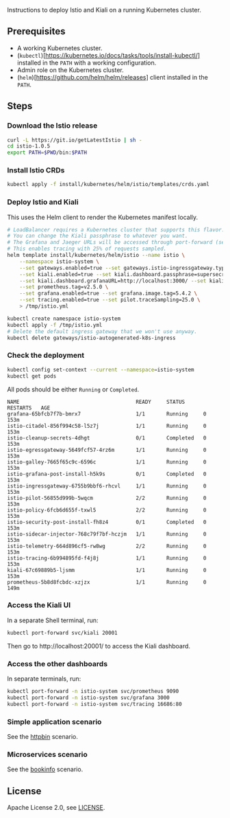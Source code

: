 Instructions to deploy Istio and Kiali on a running Kubernetes cluster.

## Prerequisites

* A working Kubernetes cluster.
* (`kubectl`)[https://kubernetes.io/docs/tasks/tools/install-kubectl/] installed in the `PATH` with a working configuration.
* Admin role on the Kubernetes cluster.
* (`helm`)[https://github.com/helm/helm/releases] client installed in the `PATH`.

## Steps

### Download the Istio release

```bash
curl -L https://git.io/getLatestIstio | sh -
cd istio-1.0.5
export PATH=$PWD/bin:$PATH
```

### Install Istio CRDs

```bash
kubectl apply -f install/kubernetes/helm/istio/templates/crds.yaml
```

### Deploy Istio and Kiali

This uses the Helm client to render the Kubernetes manifest locally.

```bash
# LoadBalancer requires a Kubernetes cluster that supports this flavor. Set it to NodePort otherwise.
# You can change the Kiali passphrase to whatever you want.
# The Grafana and Jaeger URLs will be accessed through port-forward (see below).
# This enables tracing with 25% of requests sampled.
helm template install/kubernetes/helm/istio --name istio \
    --namespace istio-system \
    --set gateways.enabled=true --set gateways.istio-ingressgateway.type=LoadBalancer \
    --set kiali.enabled=true --set kiali.dashboard.passphrase=supersecret --set kiali.tag=v0.12 \
    --set kiali.dashboard.grafanaURL=http://localhost:3000/ --set kiali.dashboard.jaegerURL=http://localhost:16686/ \
    --set prometheus.tag=v2.5.0 \
    --set grafana.enabled=true --set grafana.image.tag=5.4.2 \
    --set tracing.enabled=true --set pilot.traceSampling=25.0 \
    > /tmp/istio.yml
```


```bash
kubectl create namespace istio-system
kubectl apply -f /tmp/istio.yml
# Delete the default ingress gateway that we won't use anyway.
kubectl delete gateways/istio-autogenerated-k8s-ingress
```

### Check the deployment

```bash
kubectl config set-context --current --namespace=istio-system
kubectl get pods
```

All pods should be either `Running` or `Completed`.

```
NAME                                      READY     STATUS      RESTARTS   AGE
grafana-65bfcb7f7b-bmrx7                  1/1       Running     0          153m
istio-citadel-856f994c58-l5z7j            1/1       Running     0          153m
istio-cleanup-secrets-4dhgt               0/1       Completed   0          153m
istio-egressgateway-5649fcf57-4rz6m       1/1       Running     0          153m
istio-galley-7665f65c9c-6596c             1/1       Running     0          153m
istio-grafana-post-install-h5k9s          0/1       Completed   0          153m
istio-ingressgateway-6755b9bbf6-rhcvl     1/1       Running     0          153m
istio-pilot-56855d999b-5wqcm              2/2       Running     0          153m
istio-policy-6fcb6d655f-txwl5             2/2       Running     0          153m
istio-security-post-install-fh8z4         0/1       Completed   0          153m
istio-sidecar-injector-768c79f7bf-hczjm   1/1       Running     0          153m
istio-telemetry-664d896cf5-rw8wg          2/2       Running     0          153m
istio-tracing-6b994895fd-f4j8j            1/1       Running     0          153m
kiali-67c69889b5-ljsmm                    1/1       Running     0          153m
prometheus-5b8d8fcbdc-xzjzx               1/1       Running     0          149m
```

### Access the Kiali UI

In a separate Shell terminal, run:


```bash
kubectl port-forward svc/kiali 20001
```

Then go to http://localhost:20001/ to access the Kiali dashboard.

### Access the other dashboards

In separate terminals, run:

```bash
kubectl port-forward -n istio-system svc/prometheus 9090
kubectl port-forward -n istio-system svc/grafana 3000
kubectl port-forward -n istio-system svc/tracing 16686:80
```

### Simple application scenario

See the [httpbin](https://github.com/simonpasquier/snowcamp-io-kiali/blob/master/httpbin/README.md) scenario.

### Microservices scenario

See the [bookinfo](https://github.com/simonpasquier/snowcamp-io-kiali/blob/master/bookinfo/README.md) scenario.

## License

Apache License 2.0, see [LICENSE](https://github.com/simonpasquier/snowcamp-io-kiali/blob/master/LICENSE).

